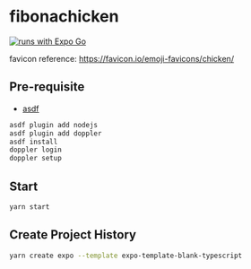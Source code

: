 # fibonachicken

[![runs with Expo Go](https://img.shields.io/badge/Runs%20with%20Expo%20Go-000.svg?style=flat-square&logo=EXPO&labelColor=f3f3f3&logoColor=000)](https://expo.dev/client)

favicon reference: https://favicon.io/emoji-favicons/chicken/

## Pre-requisite
- [asdf](https://github.com/asdf-vm/asdf)

```zsh
asdf plugin add nodejs
asdf plugin add doppler
asdf install
doppler login
doppler setup
```

## Start
```zsh
yarn start
```

## Create Project History
```zsh
yarn create expo --template expo-template-blank-typescript
```
